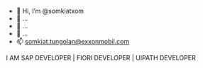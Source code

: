- 👋 Hi, I’m @somkiatxom
- 👀 ...
- 🌱 ...
- 💞️ ...
- 📫 somkiat.tungolan@exxonmobil.com 

<!---
somkiatxom/somkiatxom is a ✨ special ✨ repository because its `README.md` (this file) appears on your GitHub profile.
You can click the Preview link to take a look at your changes.
--->

I AM SAP DEVELOPER | FIORI DEVELOPER | UIPATH DEVELOPER
